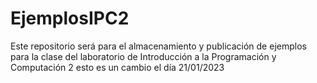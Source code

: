 # EjemplosIPC2
Este repositorio será para el almacenamiento y publicación de ejemplos para la clase del laboratorio de Introducción a la Programación y Computación 2
esto es un cambio el día 21/01/2023
